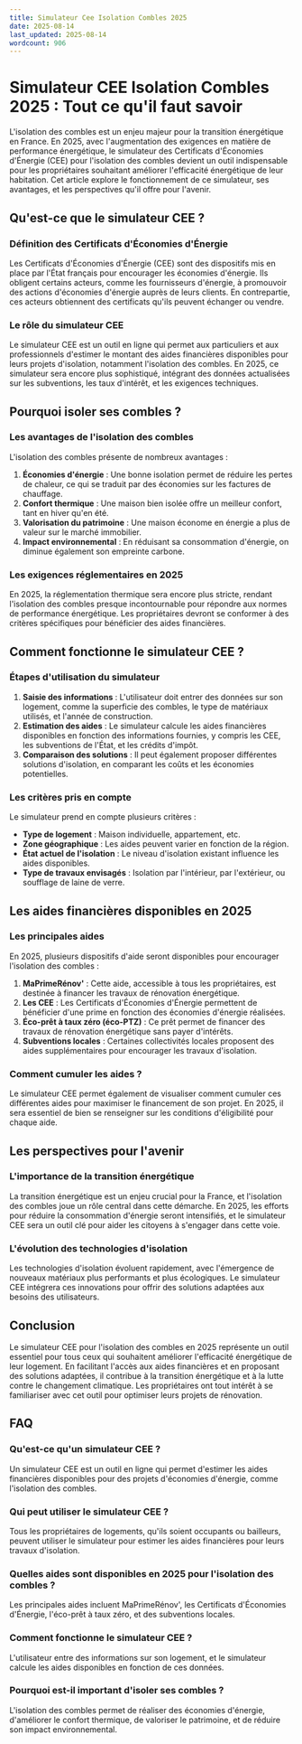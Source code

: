 ```yaml
---
title: Simulateur Cee Isolation Combles 2025
date: 2025-08-14
last_updated: 2025-08-14
wordcount: 906
---
```


# Simulateur CEE Isolation Combles 2025 : Tout ce qu'il faut savoir

L'isolation des combles est un enjeu majeur pour la transition énergétique en France. En 2025, avec l'augmentation des exigences en matière de performance énergétique, le simulateur des Certificats d'Économies d'Énergie (CEE) pour l'isolation des combles devient un outil indispensable pour les propriétaires souhaitant améliorer l'efficacité énergétique de leur habitation. Cet article explore le fonctionnement de ce simulateur, ses avantages, et les perspectives qu'il offre pour l'avenir.

## Qu'est-ce que le simulateur CEE ?

### Définition des Certificats d'Économies d'Énergie

Les Certificats d'Économies d'Énergie (CEE) sont des dispositifs mis en place par l'État français pour encourager les économies d'énergie. Ils obligent certains acteurs, comme les fournisseurs d'énergie, à promouvoir des actions d'économies d'énergie auprès de leurs clients. En contrepartie, ces acteurs obtiennent des certificats qu'ils peuvent échanger ou vendre.

### Le rôle du simulateur CEE

Le simulateur CEE est un outil en ligne qui permet aux particuliers et aux professionnels d'estimer le montant des aides financières disponibles pour leurs projets d'isolation, notamment l'isolation des combles. En 2025, ce simulateur sera encore plus sophistiqué, intégrant des données actualisées sur les subventions, les taux d'intérêt, et les exigences techniques.

## Pourquoi isoler ses combles ?

### Les avantages de l'isolation des combles

L'isolation des combles présente de nombreux avantages :

1. **Économies d'énergie** : Une bonne isolation permet de réduire les pertes de chaleur, ce qui se traduit par des économies sur les factures de chauffage.
2. **Confort thermique** : Une maison bien isolée offre un meilleur confort, tant en hiver qu'en été.
3. **Valorisation du patrimoine** : Une maison économe en énergie a plus de valeur sur le marché immobilier.
4. **Impact environnemental** : En réduisant sa consommation d'énergie, on diminue également son empreinte carbone.

### Les exigences réglementaires en 2025

En 2025, la réglementation thermique sera encore plus stricte, rendant l'isolation des combles presque incontournable pour répondre aux normes de performance énergétique. Les propriétaires devront se conformer à des critères spécifiques pour bénéficier des aides financières.

## Comment fonctionne le simulateur CEE ?

### Étapes d'utilisation du simulateur

1. **Saisie des informations** : L'utilisateur doit entrer des données sur son logement, comme la superficie des combles, le type de matériaux utilisés, et l'année de construction.
2. **Estimation des aides** : Le simulateur calcule les aides financières disponibles en fonction des informations fournies, y compris les CEE, les subventions de l'État, et les crédits d'impôt.
3. **Comparaison des solutions** : Il peut également proposer différentes solutions d'isolation, en comparant les coûts et les économies potentielles.

### Les critères pris en compte

Le simulateur prend en compte plusieurs critères :

- **Type de logement** : Maison individuelle, appartement, etc.
- **Zone géographique** : Les aides peuvent varier en fonction de la région.
- **État actuel de l'isolation** : Le niveau d'isolation existant influence les aides disponibles.
- **Type de travaux envisagés** : Isolation par l'intérieur, par l'extérieur, ou soufflage de laine de verre.

## Les aides financières disponibles en 2025

### Les principales aides

En 2025, plusieurs dispositifs d'aide seront disponibles pour encourager l'isolation des combles :

1. **MaPrimeRénov'** : Cette aide, accessible à tous les propriétaires, est destinée à financer les travaux de rénovation énergétique.
2. **Les CEE** : Les Certificats d'Économies d'Énergie permettent de bénéficier d'une prime en fonction des économies d'énergie réalisées.
3. **Éco-prêt à taux zéro (éco-PTZ)** : Ce prêt permet de financer des travaux de rénovation énergétique sans payer d'intérêts.
4. **Subventions locales** : Certaines collectivités locales proposent des aides supplémentaires pour encourager les travaux d'isolation.

### Comment cumuler les aides ?

Le simulateur CEE permet également de visualiser comment cumuler ces différentes aides pour maximiser le financement de son projet. En 2025, il sera essentiel de bien se renseigner sur les conditions d'éligibilité pour chaque aide.

## Les perspectives pour l'avenir

### L'importance de la transition énergétique

La transition énergétique est un enjeu crucial pour la France, et l'isolation des combles joue un rôle central dans cette démarche. En 2025, les efforts pour réduire la consommation d'énergie seront intensifiés, et le simulateur CEE sera un outil clé pour aider les citoyens à s'engager dans cette voie.

### L'évolution des technologies d'isolation

Les technologies d'isolation évoluent rapidement, avec l'émergence de nouveaux matériaux plus performants et plus écologiques. Le simulateur CEE intégrera ces innovations pour offrir des solutions adaptées aux besoins des utilisateurs.

## Conclusion

Le simulateur CEE pour l'isolation des combles en 2025 représente un outil essentiel pour tous ceux qui souhaitent améliorer l'efficacité énergétique de leur logement. En facilitant l'accès aux aides financières et en proposant des solutions adaptées, il contribue à la transition énergétique et à la lutte contre le changement climatique. Les propriétaires ont tout intérêt à se familiariser avec cet outil pour optimiser leurs projets de rénovation.

## FAQ

### Qu'est-ce qu'un simulateur CEE ?

Un simulateur CEE est un outil en ligne qui permet d'estimer les aides financières disponibles pour des projets d'économies d'énergie, comme l'isolation des combles.

### Qui peut utiliser le simulateur CEE ?

Tous les propriétaires de logements, qu'ils soient occupants ou bailleurs, peuvent utiliser le simulateur pour estimer les aides financières pour leurs travaux d'isolation.

### Quelles aides sont disponibles en 2025 pour l'isolation des combles ?

Les principales aides incluent MaPrimeRénov', les Certificats d'Économies d'Énergie, l'éco-prêt à taux zéro, et des subventions locales.

### Comment fonctionne le simulateur CEE ?

L'utilisateur entre des informations sur son logement, et le simulateur calcule les aides disponibles en fonction de ces données.

### Pourquoi est-il important d'isoler ses combles ?

L'isolation des combles permet de réaliser des économies d'énergie, d'améliorer le confort thermique, de valoriser le patrimoine, et de réduire son impact environnemental.